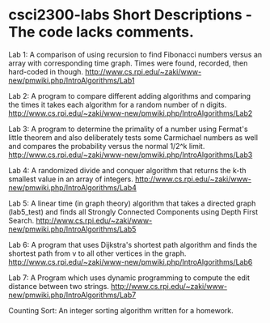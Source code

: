 # csci2300-labs Short Descriptions - The code lacks comments.
Lab 1: A comparison of using recursion to find Fibonacci numbers versus an array with corresponding time graph. Times were found, recorded, then hard-coded in though.
http://www.cs.rpi.edu/~zaki/www-new/pmwiki.php/IntroAlgorithms/Lab1

Lab 2: A program to compare different adding algorithms and comparing the times it takes each algorithm for a random number of n digits.
http://www.cs.rpi.edu/~zaki/www-new/pmwiki.php/IntroAlgorithms/Lab2

Lab 3: A program to determine the primality of a number using Fermat's little theorem and also deliberately tests some Carmichael numbers as well and compares the probability versus the normal 1/2^k limit.
http://www.cs.rpi.edu/~zaki/www-new/pmwiki.php/IntroAlgorithms/Lab3

Lab 4: A randomized divide and conquer algorithm that returns the k-th smallest value in an array of integers.
http://www.cs.rpi.edu/~zaki/www-new/pmwiki.php/IntroAlgorithms/Lab4

Lab 5: A linear time (in graph theory) algorithm that takes a directed graph (lab5_test) and finds all Strongly Connected Components using Depth First Search. 
http://www.cs.rpi.edu/~zaki/www-new/pmwiki.php/IntroAlgorithms/Lab5

Lab 6: A program that uses Dijkstra's shortest path algorithm and finds the shortest path from v to all other vertices in the graph.
http://www.cs.rpi.edu/~zaki/www-new/pmwiki.php/IntroAlgorithms/Lab6

Lab 7: A Program which uses dynamic programming to compute the edit distance between two strings.
http://www.cs.rpi.edu/~zaki/www-new/pmwiki.php/IntroAlgorithms/Lab7

Counting Sort: An integer sorting algorithm written for a homework.
